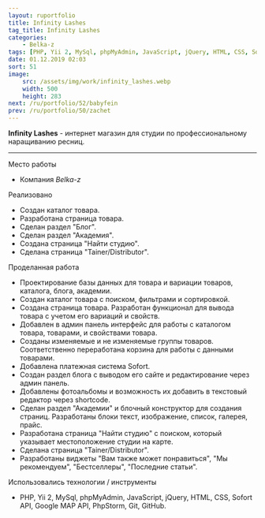```yaml
---
layout: ruportfolio
title: Infinity Lashes
tag_title: Infinity Lashes
categories:
    - Belka-z
tags: [PHP, Yii 2, MySql, phpMyAdmin, JavaScript, jQuery, HTML, CSS, Sofort API, Google MAP API, PhpStorm, Git, GitHub]
date: 01.12.2019 02:03
sort: 51
image: 
    src: /assets/img/work/infinity_lashes.webp 
    width: 500
    height: 283
next: /ru/portfolio/52/babyfein
prev: /ru/portfolio/50/zachet
---
```


**Infinity Lashes** - интернет магазин для студии по профессиональному наращиванию ресниц.

---

Место работы

* Компания _Belka-z_

Реализовано

* Создан каталог товара.
* Разработана страница товара.
* Сделан раздел "Блог".
* Сделан раздел "Академия".
* Создана страница "Найти студию".
* Сделана страница "Tainer/Distributor".

Проделанная работа

* Проектирование базы данных для товара и вариации товаров, каталога, блога, академии.
* Создан каталог товара с поиском, фильтрами и сортировкой.
* Создана страница товара. Разработан функционал для вывода товара с учетом его вариаций и свойств.
* Добавлен в админ панель интерфейс для работы с каталогом товара, товарами, и свойствами товара.
* Созданы изменяемые и не изменяемые группы товаров. Соответственно переработана корзина для работы с данными товарами.
* Добавлена платежная система Sofort.
* Создан раздел блога с выводом его сайте и редактирование через админ панель.
* Добавлены фотоальбомы и возможность их добавить в текстовый редактор через shortcode.
* Сделан раздел "Академии" и блочный конструктор для создания страниц. Разработаны блоки текст, изображение, список, галерея, прайс.
* Разработана страница "Найти студию" с поиском, который указывает местоположение студии на карте.
* Сделана страница "Tainer/Distributor".
* Разработаны виджеты "Вам также может понравиться", "Мы рекомендуем", "Бестселлеры", "Последние статьи".

Использовались технологии / инструменты

* PHP, Yii 2, MySql, phpMyAdmin, JavaScript, jQuery, HTML, CSS, Sofort API, Google MAP API, PhpStorm, Git, GitHub.
